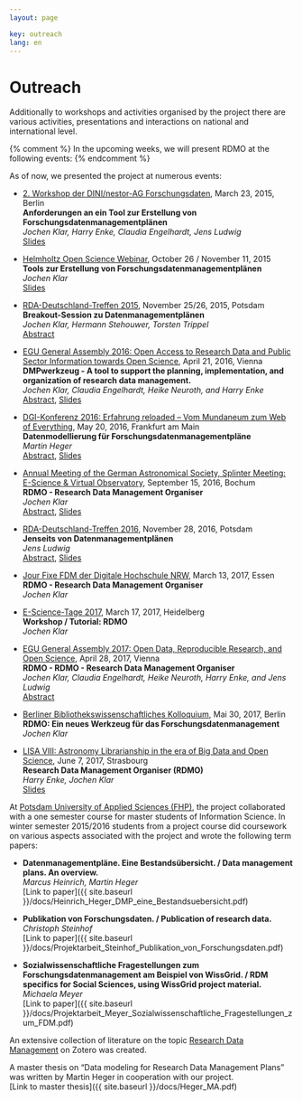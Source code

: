 ```yaml
---
layout: page

key: outreach
lang: en
---
```


Outreach
========

Additionally to workshops and activities organised by the project there are various activities, presentations and interactions on national and international level.

{% comment %}
In the upcoming weeks, we will present RDMO at the following events:
{% endcomment %}

As of now, we presented the project at numerous events:

* [2. Workshop der DINI/nestor-AG Forschungsdaten](http://www.forschungsdaten.org/index.php/DINI-nestor-WS2), March 23, 2015, Berlin  
**Anforderungen an ein Tool zur Erstellung von Forschungsdatenmanagementplänen**  
*Jochen Klar, Harry Enke, Claudia Engelhardt, Jens Ludwig*  
[Slides](http://www.forschungsdaten.org/images/2/27/07--klar--anforderungen-tool.pdf)

* [Helmholtz Open Science Webinar](http://os.helmholtz.de/de/bewusstsein-schaerfen/workshops/webinare-zu-forschungsdaten/), October 26 / November 11, 2015  
**Tools zur Erstellung von Forschungsdatenmanagementplänen**  
*Jochen Klar*  
[Slides](http://os.helmholtz.de/fileadmin/user_upload/os.helmholtz.de/Workshops/helmholtz_datenwebinar30_klar.pdf)

* [RDA-Deutschland-Treffen 2015](http://os.helmholtz.de/de/bewusstsein-schaerfen/workshops/rda-de-15/), November 25/26, 2015, Potsdam  
**Breakout-Session zu Datenmanagementplänen**  
*Jochen Klar, Hermann Stehouwer, Torsten Trippel*  
[Abstract](http://os.helmholtz.de/de/bewusstsein-schaerfen/workshops/rda-de-15/sessionabstracts/#c2115)

* [EGU General Assembly 2016: Open Access to Research Data and Public Sector Information towards Open Science](http://www.egu2016.eu/), April 21, 2016, Vienna  
**DMPwerkzeug - A tool to support the planning, implementation, and
organization of research data management.**  
*Jochen Klar, Claudia Engelhardt, Heike Neuroth, and Harry Enke*  
[Abstract](http://meetingorganizer.copernicus.org/EGU2016/EGU2016-16394.pdf), [Slides](http://presentations.copernicus.org/EGU2016-16394_presentation.pdf)

* [DGI-Konferenz 2016: Erfahrung reloaded – Vom Mundaneum zum Web of Everything](http://dgi-info.de/events/dgi-konferenz-erfahrung-reloaded-vom-mundaneum-zum-web-of-everything/), May 20, 2016, Frankfurt am Main  
**Datenmodellierung für Forschungsdatenmanagementpläne**  
*Martin Heger*  
[Abstract](http://dgi-info.de/wp-content/uploads/2015/11/Heger_DGI2016.pdf), [Slides](http://dgi-info.de/wp-content/uploads/2015/11/DGI-Pr%C3%A4sentation_Martin-Heger.pdf)

* [Annual Meeting of the German Astronomical Society, Splinter Meeting: E-Science & Virtual Observatory](https://escience.aip.de/ag2016/), September 15, 2016, Bochum  
**RDMO - Research Data Management Organiser**  
*Jochen Klar*  
[Abstract](https://www.ag2016.de/PDF/S5-63.pdf), [Slides](https://escience.aip.de/ag2016/klar_AG2016.pdf)

* [RDA-Deutschland-Treffen 2016](http://os.helmholtz.de/de/bewusstsein-schaerfen/workshops/rda-de-16/), November 28, 2016, Potsdam  
**Jenseits von Datenmanagementplänen**  
*Jens Ludwig*  
[Abstract](http://os.helmholtz.de/de/bewusstsein-schaerfen/workshops/rda-de-16/sessionabstracts/#c6993), [Slides](http://os.helmholtz.de/fileadmin/user_upload/os.helmholtz.de/Workshops/rda_de_16_ludwig.pdf)

* [Jour Fixe FDM der Digitale Hochschule NRW](https://www.dh-nrw.de/termine/aktuelle-termine/9-jour-fixe-fdm-13032017/), March 13, 2017, Essen  
**RDMO - Research Data Management Organiser**  
*Jochen Klar*  

* [E-Science-Tage 2017](https://e-science-tage.de/de/tagung), March 17, 2017, Heidelberg  
**Workshop / Tutorial: RDMO**  
*Jochen Klar*  

* [EGU General Assembly 2017: Open Data, Reproducible Research, and Open Science](http://meetingorganizer.copernicus.org/EGU2017/orals/23924), April 28, 2017, Vienna  
**RDMO - RDMO - Research Data Management Organiser**  
*Jochen Klar, Claudia Engelhardt, Heike Neuroth, Harry Enke, and Jens Ludwig*  
[Abstract](http://meetingorganizer.copernicus.org/EGU2017/EGU2017-15760.pdf)

* [Berliner Bibliothekswissenschaftliches Kolloquium](https://www.ibi.hu-berlin.de/de/bbk/abstracts/ss17/klar), Mai 30, 2017, Berlin  
**RDMO: Ein neues Werkzeug für das Forschungsdatenmanagement**  
*Jochen Klar*  

* [LISA VIII: Astronomy Librarianship in the era of Big Data and Open Science](http://cds.u-strasbg.fr/meetings/Lisa8/), June 7, 2017, Strasbourg  
**Research Data Management Organiser (RDMO)**  
*Harry Enke, Jochen Klar*  
[Slides](http://cds.u-strasbg.fr/meetings/Lisa8/public/presentations/wednesday/afternoon/08_RDMO-Talk-LISAVIII.pdf)


At [Potsdam University of Applied Sciences (FHP)](http://www.fh-potsdam.de/), the project collaborated with a one semester course for master students of Information Science. In winter semester 2015/2016 students from a project course did coursework on various aspects associated with the project and wrote the following term papers:

* **Datenmanagementpläne. Eine Bestandsübersicht. / Data management plans. An overview.**  
*Marcus Heinrich, Martin Heger*  
[Link to paper]({{ site.baseurl }}/docs/Heinrich_Heger_DMP_eine_Bestandsuebersicht.pdf)

* **Publikation von Forschungsdaten. / Publication of research data.**  
*Christoph Steinhof*  
[Link to paper]({{ site.baseurl }}/docs/Projektarbeit_Steinhof_Publikation_von_Forschungsdaten.pdf)

* **Sozialwissenschaftliche Fragestellungen zum Forschungsdatenmanagement am Beispiel von WissGrid. / RDM specifics for Social Sciences, using WissGrid project material.**  
*Michaela Meyer*  
[Link to paper]({{ site.baseurl }}/docs/Projektarbeit_Meyer_Sozialwissenschaftliche_Fragestellungen_zum_FDM.pdf)

An extensive collection of literature on the topic [Research Data Management](https://www.zotero.org/groups/forschungsdaten/items) on Zotero was created.

A master thesis on “Data modeling for Research Data Management Plans” was written by Martin Heger in cooperation with our project.  
[Link to master thesis]({{ site.baseurl }}/docs/Heger_MA.pdf)
